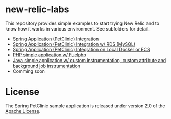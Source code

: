# new-relic-labs
This repository provides simple examples to start trying New Relic and to know how it works in various environment. See subfolders for detail.

- <a href="https://github.com/ktst79/newrelic-labs-configurations/tree/master/01_petclinic">Spring Application (PetClinic) Integration</a>
- <a href="https://github.com/ktst79/newrelic-labs-configurations/tree/master/02_petclinic_rds">Spring Application (PetClinic) Integration w/ RDS (MySQL)</a>
- <a href="https://github.com/ktst79/newrelic-labs-configurations/tree/master/03_petclinic_ecs">Spring Application (PetClinic) Integration on Local Docker or ECS</a>
- <a href="https://github.com/ktst79/newrelic-labs-configurations/tree/master/20_php_fuelphp/app/fuelphp/app">PHP simple application w/ Fuelphp</a>
- <a href="https://github.com/ktst79/newrelic-labs-configurations/tree/master/50_custom_instruments">Java simple application w/ custom instrumentation, custom attribute and background job instrumentation</a>
- Comming soon


# License

The Spring PetClinic sample application is released under version 2.0 of the [Apache License](https://www.apache.org/licenses/LICENSE-2.0).

